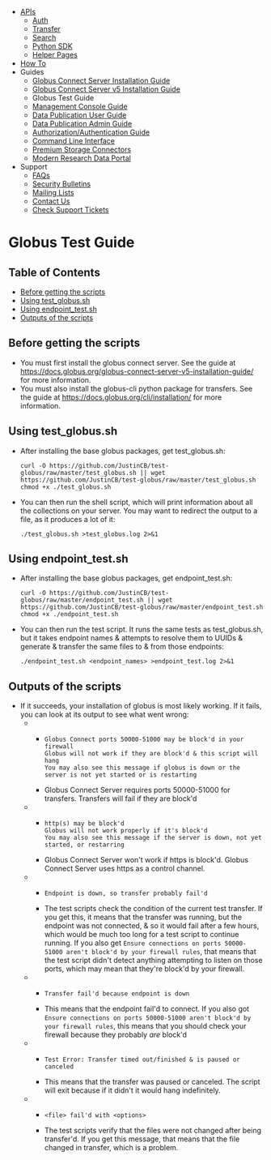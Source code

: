<ul>
<li><a href="../api/">APIs</a>
<ul>
<li><a href="../api/auth/">Auth</a></li>
<li><a href="../api/transfer/">Transfer</a></li>
<li><a href="../api/search/">Search</a></li>
<li><a href="https://globus-sdk-python.readthedocs.io/en/stable/">Python SDK</a></li>
<li><a href="../api/helper-pages/">Helper Pages</a></li>
</ul>
</li>
<li><a href="../how-to/">How To</a></li>
<li>Guides
<ul>
<li><a href="../globus-connect-server-installation-guide/">Globus Connect Server Installation Guide</a></li>
<li><a href="../globus-connect-server-v5-installation-guide/">Globus Connect Server v5 Installation Guide</a></li>
<li>Globus Test Guide</li>
<li><a href="../management-console-guide/">Management Console Guide</a></li>
<li><a href="../data-publication-user-guide/">Data Publication User Guide</a></li>
<li><a href="../data-publication-admin-guide/">Data Publication Admin Guide</a></li>
<li><a href="../authorization-authentication-guide/">Authorization/Authentication Guide</a></li>
<li><a href="../cli/">Command Line Interface</a></li>
<li><a href="../premium-storage-connectors/">Premium Storage Connectors</a></li>
<li><a href="../modern-research-data-portal/">Modern Research Data Portal</a></li>
</ul>
</li>
<li>Support
<ul>
<li><a href="../faq/">FAQs</a></li>
<li><a href="../security-bulletins/">Security Bulletins</a></li>
<li><a href="https://www.globus.org/mailing-lists">Mailing Lists</a></li>
<li><a href="https://www.globus.org/contact-us">Contact Us</a></li>
<li><a href="https://support.globus.org/requests">Check Support Tickets</a></li>
</ul>
</li>
</ul>
<h1>Globus Test Guide</h1>
<h2>Table of Contents</h2>
<ul><li><a href="#PREREQ">Before getting the scripts</a></li>
<li><a href="#TEST">Using test_globus.sh</a></li>
<li><a href="#END">Using endpoint_test.sh</a></li>
<li><a href="#OUT">Outputs of the scripts</a></li></ul>
<a name="PREREQ" id="PREREQ"></a><h2>Before getting the scripts</h2>
<ul><li>You must first install the globus connect server.  See the guide at <a href="https://docs.globus.org/globus-connect-server-v5-installation-guide/">https://docs.globus.org/globus-connect-server-v5-installation-guide/</a> for more information.</li>
<li>You must also install the globus-cli python package for transfers.  See the guide at <a href="https://docs.globus.org/cli/installation/">https://docs.globus.org/cli/installation/</a> for more information.</li></ul>
<a name="TEST" id="TEST"></a><h2>Using test_globus.sh</h2>
<ul><li>After installing the base globus packages, get test_globus.sh:<br />
<pre style="overflow:auto;"><code>curl -O https://github.com/JustinCB/test-globus/raw/master/test_globus.sh || wget https://github.com/JustinCB/test-globus/raw/master/test_globus.sh
chmod +x ./test_globus.sh</code></pre></li>
<li>You can then run the shell script, which will print information about all the collections on your server.  You may want to redirect the output to a file, as it produces a lot of it:<br />
<pre style="overflow:auto;"><code>./test_globus.sh >test_globus.log 2>&amp;1</code></pre></li></ul>
<a name="END" id="END"></a><h2>Using endpoint_test.sh</h2>
<ul><li>After installing the base globus packages, get endpoint_test.sh:<br />
<pre style="overflow:auto;"><code>curl -O https://github.com/JustinCB/test-globus/raw/master/endpoint_test.sh || wget https://github.com/JustinCB/test-globus/raw/master/endpoint_test.sh
chmod +x ./endpoint_test.sh</code></pre></li>
<li>You can then run the test script.  It runs the same tests as test_globus.sh, but it takes endpoint names &amp; attempts to resolve them to UUIDs &amp; generate &amp; transfer the same files to &amp; from those endpoints:<br />
<pre style="overflow:auto;"><code>./endpoint_test.sh &lt;endpoint_names> >endpoint_test.log 2>&amp;1</code></pre></li></ul>
<a name="OUT" id="OUT"></a><h2>Outputs of the scripts</h2>
<ul><li>If it succeeds, your installation of globus is most likely working.  If it fails, you can look at its output to see what went wrong:
<ul><li><ul><li><pre style="overflow:auto;"><code>Globus Connect ports 50000-51000 may be block'd in your firewall
Globus will not work if they are block'd &amp; this script will hang
You may also see this message if globus is down or the server is not yet started or is restarting</code></pre></li>
<li>Globus Connect Server requires ports 50000-51000 for transfers.  Transfers will fail if they are block'd</li></ul></li>
<li><ul><li><pre style="overflow:auto;"><code>http(s) may be block'd
Globus will not work properly if it's block'd
You may also see this message if the server is down, not yet started, or restarring</code></pre></li>
<li>Globus Connect Server won't work if https is block'd.  Globus Connect Server uses https as a control channel.</li></ul></li>
<li><ul><li><pre style="overflow:auto;"><code>Endpoint is down, so transfer probably fail'd</code></pre></li>
<li>The test scripts check the condition of the current test transfer.  If you get this, it means that the transfer was running, but the endpoint was not connected, &amp; so it would fail after a few hours, which would be much too long for a test script to continue running.  If you also get <code>Ensure connections on ports 50000-51000 aren't block'd by your firewall rules</code>, that means that the test script didn't detect anything attempting to listen on those ports, which may mean that they're block'd by your firewall.</li></ul></li>
<li><ul><li><pre style="overflow:auto;"><code>Transfer fail'd because endpoint is down</code></pre></li>
<li>This means that the endpoint fail'd to connect.  If you also got <code>Ensure connections on ports 50000-51000 aren't block'd by your firewall rules</code>, this means that you should check your firewall because they probably <i>are</i> block'd</li></ul></li>
<li><ul><li><pre style="overflow:auto;"><code>Test Error: Transfer timed out/finished &amp; is paused or canceled</code></pre></li>
<li>This means that the transfer was paused or canceled.  The script will exit because if it didn't it would hang indefinitely.</li></ul></li>
<li><ul><li><pre style="overflow:auto;"><code>&lt;file> fail'd with &lt;options></code></pre></li>
<li>The test scripts verify that the files were not changed after being transfer'd.  If you get this message, that means that the file changed in transfer, which is a problem.</li></ul></li></ul></li></ul>
</body>
</html>
